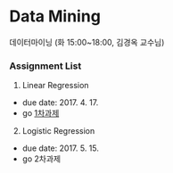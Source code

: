 # Data Mining
데이터마이닝 (화 15:00~18:00, 김경옥 교수님)

### Assignment List
1. Linear Regression
- due date: 2017. 4. 17.
- go [1차과제](./DataMining_Assignment01.ipynb)
2. Logistic Regression
- due date: 2017. 5. 15.
- go 2차과제


